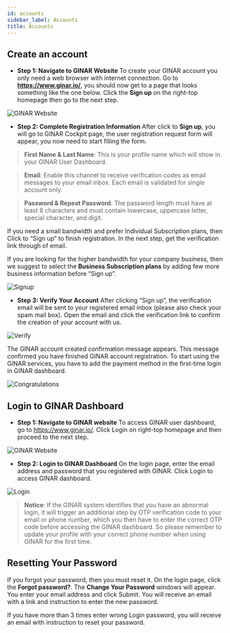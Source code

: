 ```yaml
---
id: accounts
sidebar_label: Accounts
title: Accounts
---
```


## Create an account

-	**Step 1: Navigate to GINAR Website** 
To create your GINAR account you only need a web browser with internet connection. Go to **https://www.ginar.io/**, you should now get to a page that looks something like the one below. Click the **Sign up** on the right-top homepage then go to the next step.

![GINAR Website](https://github.com/GINARTeam/docs/blob/master/docs/API-User-Dashboard/1.%20GINAR%20Website.png?raw=true)

-	**Step 2: Complete Registration Information** 
After click to **Sign up**, you will go to GINAR Cockpit page, the user registration request form will appear, you now need to start filling the form. 

> **First Name & Last Name**: This is your profile name which will show in your GINAR User Dashboard.

> **Email**: Enable this channel to receive verification codes as email messages to your email inbox. Each email is validated for single account only.

> **Password & Repeat Password**: The password length must have at least 8 characters and must contain lowercase, uppercase letter, special character, and digit.

If you need a small bandwidth and prefer Individual Subscription plans, then Click to “Sign up” to finish registration. In the next step, get the verification link through of email. 

If you are looking for the higher bandwidth for your company business, then we suggest to select the **Business Subscription plans** by adding few more business information before “Sign up”.

![Signup](https://github.com/ginarteam/docs/blob/master/docs/API-User-Dashboard/2.Signup.png?raw=true)

-	**Step 3: Verify Your Account** 
After clicking “Sign up”, the verification email will be sent to your registered email inbox (please also check your spam mail box). Open the email and click the verification link to confirm the creation of your account with us.

![Verify](https://github.com/ginarteam/docs/blob/master/docs/API-User-Dashboard/3.Verify.png?raw=true)

The GINAR account created confirmation message appears. This message confirmed you have finished GINAR account registration. To start using the GINAR services, you have to add the payment method in the first-time login in GINAR dashboard.

![Congratulations](https://github.com/ginarteam/docs/blob/master/docs/API-User-Dashboard/4.Congrats.png?raw=true)

## Login to GINAR Dashboard

-	**Step 1: Navigate to GINAR website** To access GINAR user dashboard, go to https://www.ginar.io/. Click Login on right-top homepage and then proceed to the next step.

![GINAR Website](https://github.com/ginarteam/docs/blob/master/docs/API-User-Dashboard/1.GINAR%20Website.png?raw=true)

-	**Step 2: Login to GINAR Dashboard** On the login page, enter the email address and password that you registered with GINAR. Click Login to access GINAR dashboard.

![Login](https://github.com/GINARTeam/docs/blob/master/docs/API-User-Dashboard/5.%20Login.png?raw=true)

> **Notice**: If the GINAR system identifies that you have an abnormal login, it will trigger an additional step by OTP verification code to your email or phone number, which you then have to enter the correct OTP code before accessing the GINAR dashboard. So please remember to update your profile with your correct phone number when using GINAR for the first time.

## Resetting Your Password

If you forgot your password, then you must reset it. On the login page, click the **Forgot password?**. The **Change Your Password** windows will appear. You enter your email address and click Submit. You will receive an email with a link and instruction to enter the new password.

If you have more than 3 times enter wrong Login password, you will receive an email with instruction to reset your password.
